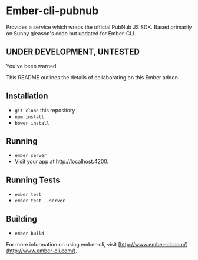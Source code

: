 # Ember-cli-pubnub

Provides a service which wraps the official PubNub JS SDK. Based primarily on Sunny gleason's code but updated for Ember-CLI.

## UNDER DEVELOPMENT, UNTESTED

You've been warned.


This README outlines the details of collaborating on this Ember addon.

## Installation

* `git clone` this repository
* `npm install`
* `bower install`

## Running

* `ember server`
* Visit your app at http://localhost:4200.

## Running Tests

* `ember test`
* `ember test --server`

## Building

* `ember build`

For more information on using ember-cli, visit [http://www.ember-cli.com/](http://www.ember-cli.com/).
